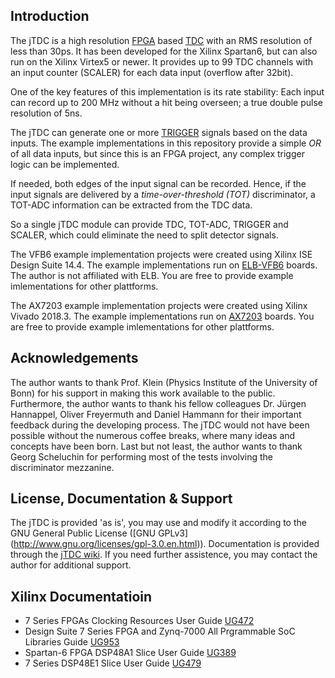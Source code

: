 ## Introduction

The jTDC is a high resolution [FPGA](https://en.wikipedia.org/wiki/Field-programmable_gate_array) based [TDC](https://en.wikipedia.org/wiki/Time-to-digital_converter) with an RMS resolution of less than 30ps. It has been developed for the Xilinx Spartan6, but can also run on the Xilinx Virtex5 or newer. It provides up to 99 TDC channels with an input counter (SCALER) for each data input (overflow after 32bit).

One of the key features of this implementation is its rate stability: Each input can record up to 200 MHz without a hit being overseen; a true double pulse resolution of 5ns.

The jTDC can generate one or more [TRIGGER](https://en.wikipedia.org/wiki/Trigger_(particle_physics)) signals based on the data inputs. The example implementations in this repository provide a simple *OR* of all data inputs, but since this is an FPGA project, any complex trigger logic can be implemented.

If needed, both edges of the input signal can be recorded. Hence, if the input signals are delivered by a *time-over-threshold (TOT)* discriminator, a TOT-ADC information can be extracted from the TDC data.

So a single jTDC module can provide TDC, TOT-ADC, TRIGGER and SCALER, which could eliminate the need to split detector signals.

The VFB6 example implementation projects were created using Xilinx ISE Design Suite 14.4. The example implementations run on [ELB-VFB6](http://www.elbonn.de/cms/item.php?theme=elb-vme-vfb6&language=en) boards. The author is not affiliated with ELB. You are free to provide example imlementations for other plattforms.

The AX7203 example implementation projects were created using  Xilinx Vivado 2018.3. The example implementations run on [AX7203](https://www.xilinx.com/products/boards-and-kits/1-1s6r42o.html) boards. You are free to provide example imlementations for other plattforms.

## Acknowledgements

The author wants to thank Prof. Klein (Physics Institute of the University of Bonn) for his support in making this work available to the public. Furthermore, the author wants to thank his fellow colleagues Dr. Jürgen Hannappel, Oliver Freyermuth and Daniel Hammann for their important feedback during the developing process. The jTDC would not have been possible without the numerous coffee breaks, where many ideas and concepts have been born. Last but not least, the author wants to thank Georg Scheluchin for performing most of the tests involving the discriminator mezzanine.

## License, Documentation & Support

The jTDC is provided 'as is', you may use and modify it according to the GNU General Public License ([GNU GPLv3] (http://www.gnu.org/licenses/gpl-3.0.en.html)). Documentation is provided through the [jTDC wiki](https://github.com/jobisoft/jTDC/wiki). If you need further assistence, you may contact the author for additional support.

## Xilinx Documentatioin
- 7 Series FPGAs Clocking Resources User Guide [UG472](https://docs.amd.com/v/u/en-US/ug472_7Series_Clocking)
- Design Suite 7 Series FPGA and Zynq-7000 All Prgrammable SoC Libraries Guide [UG953](https://docs.amd.com/v/u/2017.3-English/ug953-vivado-7series-libraries)
- Spartan-6 FPGA DSP48A1 Slice User Guide [UG389](https://0x04.net/~mwk/xidocs/ug/xc6s-dsp.pdf)
- 7 Series DSP48E1 Slice User Guide [UG479](https://0x04.net/~mwk/xidocs/ug/ug479_7Series_DSP48E1.pdf)